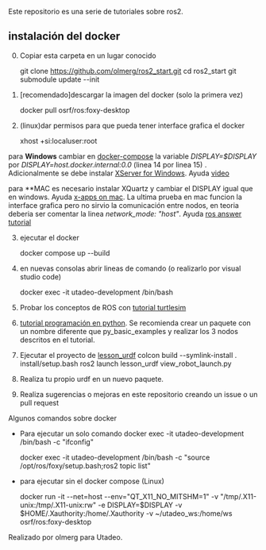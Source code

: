 Este repositorio es una serie de tutoriales sobre ros2.

## instalación del docker

0. Copiar esta carpeta en un lugar conocido

	git clone https://github.com/olmerg/ros2_start.git
	cd ros2_start
	git submodule update --init

1. [recomendado]descargar la imagen del docker (solo la primera vez)

	docker pull osrf/ros:foxy-desktop

2. (linux)dar permisos para que pueda tener interface grafica el docker

	xhost +si:localuser:root

para **Windows** cambiar en [docker-compose](docker-compose.yml) la variable *DISPLAY=$DISPLAY* por *DISPLAY=host.docker.internal:0.0* (linea 14 por linea 15) . Adicionalmente se debe instalar [XServer for Windows](https://sourceforge.net/projects/vcxsrv/). Ayuda [video](https://www.youtube.com/watch?v=BDilFZ9C9mw)

para **MAC es necesario instalar  XQuartz y cambiar el DISPLAY igual que en windows. Ayuda [x-apps on mac](http://mamykin.com/posts/running-x-apps-on-mac-with-docker/). La ultima prueba en mac funcion la interface grafica pero no sirvio la comunicación entre nodos, en teoria deberia ser comentar la linea *network_mode: "host"*. Ayuda [ros answer](https://answers.ros.org/question/374042/nodes-cant-talk-to-host-when-running-ros2-in-docker-on-macos/) [tutorial](https://docs.ros.org/en/foxy/How-To-Guides/Run-2-nodes-in-single-or-separate-docker-containers.html)

3. ejecutar el docker

	docker compose up --build	

4. en nuevas consolas abrir lineas de comando (o realizarlo por visual studio code)

	docker exec -it utadeo-development /bin/bash

5. Probar los conceptos de ROS con [tutorial turtlesim](Introduction/Introduction.md)

6. [tutorial programación en python](src/py_basic_examples/README.md). Se recomienda crear un paquete con un nombre diferente que py_basic_examples	y realizar los 3 nodos descritos en el tutorial.

7. Ejecutar el proyecto de [lesson_urdf](https://github.com/olmerg/lesson_urdf)
	colcon build --symlink-install
	. install/setup.bash
	ros2 launch lesson_urdf view_robot_launch.py

8. Realiza tu propio urdf en un nuevo paquete.

9. Realiza sugerencias o mejoras en este repositorio creando un issue o un pull request


Algunos comandos sobre docker
		
- Para ejecutar un solo comando
	docker exec -it utadeo-development /bin/bash -c "ifconfig"

	docker exec -it utadeo-development /bin/bash -c "source /opt/ros/foxy/setup.bash;ros2 topic list"

-	para ejecutar sin el docker compose (Linux)

	docker run -it --net=host  --env="QT_X11_NO_MITSHM=1" -v "/tmp/.X11-unix:/tmp/.X11-unix:rw" -e DISPLAY=$DISPLAY -v $HOME/.Xauthority:/home/.Xauthority -v ~/utadeo_ws:/home/ws osrf/ros:foxy-desktop

Realizado por olmerg para Utadeo.
